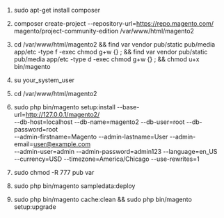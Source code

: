 
1. sudo apt-get install composer

2. composer create-project --repository-url=https://repo.magento.com/ magento/project-community-edition /var/www/html/magento2

3. cd /var/www/html/magento2 && find var vendor pub/static pub/media app/etc -type f -exec chmod g+w {} \; && find var vendor pub/static pub/media app/etc -type d -exec chmod g+w {} \; && chmod u+x bin/magento

4. su your_system_user

5. cd /var/www/html/magento2

6. sudo php bin/magento setup:install --base-url=http://127.0.0.1/magento2/ \
--db-host=localhost --db-name=magento2 --db-user=root --db-password=root \
--admin-firstname=Magento --admin-lastname=User --admin-email=user@example.com \
--admin-user=admin --admin-password=admin123 --language=en_US \
--currency=USD --timezone=America/Chicago --use-rewrites=1


7. sudo chmod -R 777 pub var


8. sudo php bin/magento sampledata:deploy

9. sudo php bin/magento cache:clean && sudo php bin/magento setup:upgrade
